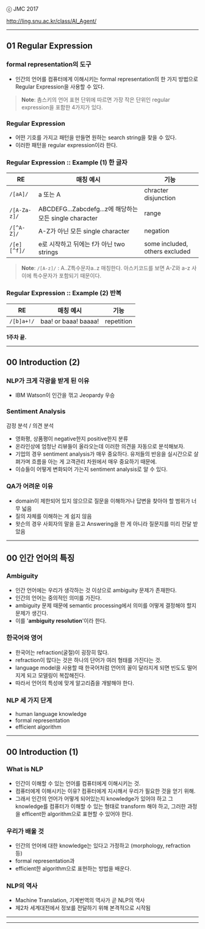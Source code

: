 
ⓒ JMC 2017

http://ling.snu.ac.kr/class/AI_Agent/

---

## 01 Regular Expression

### formal representation의 도구

+ 인간의 언어를 컴퓨터에게 이해시키는 formal representation의 한 가지 방법으로 Regular Expression을 사용할 수 있다.

> **Note**: 촘스키의 언어 표현 단위에 따르면 가장 작은 단위인 regular expression을 포함한 4가지가 있다.

### Regular Expression

+ 어떤 기호를 가지고 패턴을 만들면 원하는 search string을 찾을 수 있다.
+ 이러한 패턴을 regular expression이라 한다.

### Regular Expression :: Example (1) 한 글자

| RE | 매칭 예시 | 기능 |
| --- | --- | --- |
| `/[aA]/` | a 또는 A | chracter disjunction  |
| `/[A-Za-z]/` | ABCDEFG...Zabcdefg...z에 해당하는 모든 single character | range |
| `/[^A-Z]/` | A-Z가 아닌 모든 single character | negation |
| `/[e][^f]/` | e로 시작하고 뒤에는 f가 아닌 two strings | some included, others excluded |

> **Note**: `/[A-z]/` : A..Z특수문자a..z 매칭한다. 아스키코드를 보면 A-Z와 a-z 사이에 특수문자가 포함되기 때문이다.

### Regular Expression :: Example (2) 반복

| RE | 매칭 예시 | 기능 |
| --- | --- | --- |
| `/[b]a+!/` | baa! or baaa! baaaa! | repetition |

**1주차 끝.**

---

## 00 Introduction (2)

### NLP가 크게 각광을 받게 된 이유

+ IBM Watson이 인간을 꺾고 Jeopardy 우승

### Sentiment Analysis

감정 분석 / 의견 분석
- 영화평, 상품평이 negative한지 positive한지 분류
- 온라인상에 엄청난 리뷰들이 올라오는데 이러한 의견을 자동으로 분석해보자.
- 기업의 경우 sentiment analysis가 매우 중요하다. 유저들의 반응을 실시간으로 살펴가며 흐름을 아는 게 고객관리 차원에서 매우 중요하기 때문에.
- 이슈들이 어떻게 변화되어 가는지 sentiment analysis로 알 수 있다.

### QA가 어려운 이유
- domain이 제한되어 있지 않으므로 질문을 이해하거나 답변을 찾아야 할 범위가 너무 넓음
- 질의 자체를 이해하는 게 쉽지 않음
- 왓슨의 경우 사회자의 말을 듣고 Answering을 한 게 아니라 질문지를 미리 전달 받았음

---

## 00 인간 언어의 특징

### Ambiguity

+ 인간 언어에는 우리가 생각하는 것 이상으로 ambiguity 문제가 존재한다.
+ 인간의 언어는 중의적인 의미를 가진다.
+ ambiguity 문제 때문에 semantic processing에서 의미를 어떻게 결정해야 할지 문제가 생긴다.
+ 이를 '**ambiguity resolution**'이라 한다.

### 한국어와 영어

+ 한국어는 refraction(굴절)이 굉장히 많다.
+ refraction이 많다는 것은 하나의 단어가 여러 형태를 가진다는 것.
+ language model을 사용할 때 한국어처럼 언어의 꼴이 달라지게 되면 빈도도 떨어지게 되고 모델링이 복잡해진다.
+ 따라서 언어의 특성에 맞게 알고리즘을 개발해야 한다.

### NLP 세 가지 단계

+ human language knowledge
+ formal representation
+ efficient algorithm

---

## 00 Introduction (1)

### What is NLP

+ 인간이 이해할 수 있는 언어를 컴퓨터에게 이해시키는 것.
+ 컴퓨터에게 이해시키는 이유? 컴퓨터에게 지시해서 우리가 필요한 것을 얻기 위해.
+ 그래서 인간의 언어가 어떻게 되어있는지 knowledge가 있어야 하고 그 knowledge를 컴퓨터가 이해할 수 있는 형태로 transform 해야 하고, 그러한 과정을 efficent한 algorithm으로 표현할 수 있어야 한다.

### 우리가 배울 것

+ 인간의 언어에 대한 knowledge는 있다고 가정하고 (morphology, refraction 등)
+ formal representation과
+ efficient한 algorithm으로 표현하는 방법을 배운다.

### NLP의 역사

+ Machine Translation, 기계번역의 역사가 곧 NLP의 역사
+ 제2차 세계대전에서 정보를 전달하기 위해 본격적으로 시작됨

---
---
